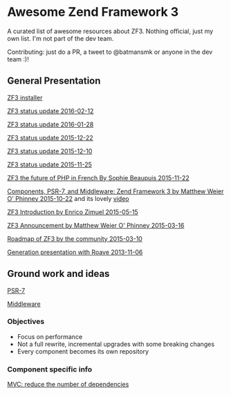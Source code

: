 # Awesome Zend Framework 3

A curated list of awesome resources about ZF3. Nothing official, just my own list. I'm not part of the dev team.


Contributing: just do a PR, a tweet to @batmansmk or anyone in the dev team :)!


## General Presentation


[ZF3 installer](http://zendframework.github.io/zend-component-installer/)

[ZF3 status update 2016-02-12](http://framework.zend.com/blog/2016-02-12-zf3-biweekly-update.html)

[ZF3 status update 2016-01-28](http://framework.zend.com/blog/2016-01-28-zf3-biweekly-update.html)

[ZF3 status update 2015-12-22](http://framework.zend.com/blog/2015-12-22-zf3-biweekly-update.html) 

[ZF3 status update 2015-12-10](http://framework.zend.com/blog/2015-12-10-zf3-biweekly-update.html)

[ZF3 status update 2015-11-25](http://framework.zend.com/blog/zend-framework-3-update-and-roadmap.html)

[ZF3 the future of PHP in French By Sophie Beaupuis 2015-11-22](http://fr.slideshare.net/SophieBeaupuis/afup-2015-zf3-le-futur-de-php-55507205)

[Components, PSR-7, and Middleware: Zend Framework 3 by Matthew Weier O' Phinney 2015-10-22](http://weierophinney.github.io/2015-10-22-ZF3/#/25)
and its lovely [video](https://www.youtube.com/watch?v=3AFR1BeiO2Q)


[ZF3 Introduction by Enrico Zimuel 2015-05-15](http://2015.phpday.it/talk/pushing-boundaries-zend-framework-3-and-the-future/)

[ZF3 Announcement by Matthew Weier O' Phinney 2015-03-16](https://www.youtube.com/watch?v=B7aSNUa1rJo)

[Roadmap of ZF3 by the community 2015-03-10](http://framework.zend.com/blog/announcing-the-zend-framework-3-roadmap.html)

[Generation presentation with Roave 2013-11-06](https://plus.google.com/hangouts/onair/watch?hid=AP36tYebbssRQZsn9Oy-McV8BXXnv5Ism1RaVqoqJyerlP0ds7VA&ytl=loJeotcIAE4&hl=en)

## Ground work and ideas

[PSR-7](http://www.php-fig.org/psr/psr-7/)

[Middleware](https://github.com/zendframework/zend-expressive)


### Objectives
* Focus on performance
* Not a full rewrite, incremental upgrades with some breaking changes
* Every component becomes its own repository


### Component specific info

[MVC: reduce the number of dependencies](https://github.com/zendframework/zend-mvc/issues/46)

